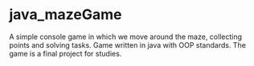 # java_mazeGame
A simple console game in which we move around the maze, collecting points and solving tasks.
Game written in java with OOP standards.
The game is a final project for studies.
